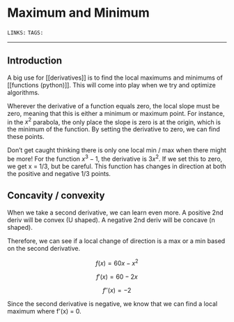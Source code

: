 # Maximum and Minimum
`LINKS:`
`TAGS:`

---
## Introduction
A big use for [[derivatives]] is to find the local maximums and minimums of [[functions (python)]]. This will come into play when we try and optimize algorithms. 

Wherever the derivative of a function equals zero, the local slope must be zero, meaning that this is either a minimum or maximum point. For instance, in the $x^2$ parabola, the only place the slope is zero is at the origin, which is the minimum of the function. By setting the derivative to zero, we can find these points. 

Don’t get caught thinking there is only one local min / max when there might be more! For the function $x^3-1$, the derivative is $3x^2$. If we set this to zero, we get x = 1/3, but be careful. This function has changes in direction at both the positive and negative 1/3 points. 

## Concavity / convexity
When we take a second derivative, we can learn even more. A positive 2nd deriv will be convex (U shaped). A negative 2nd deriv will be concave (n shaped).

Therefore, we can see if a local change of direction is a max or a min based on the second derivative. 

$$f(x) = 60x-x^2$$

$$f'(x) = 60-2x$$

$$ f''(x) = -2 $$

Since the second derivative is negative, we know that we can find a local maximum where f'(x) = 0. 
